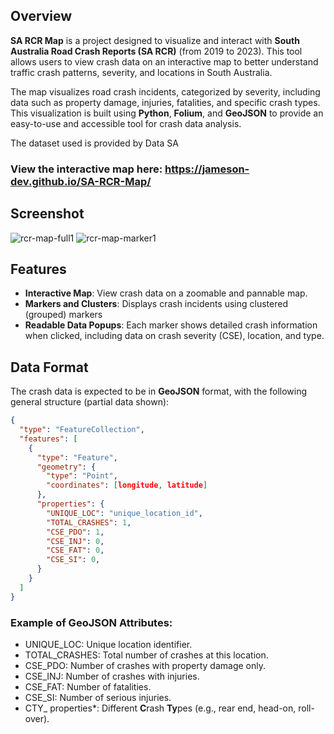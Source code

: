 ## Overview

**SA RCR Map** is a project designed to visualize and interact with **South Australia Road Crash Reports (SA RCR)** (from 2019 to 2023). This tool allows users to view crash data on an interactive map to better understand traffic crash patterns, severity, and locations in South Australia.

The map visualizes road crash incidents, categorized by severity, including data such as property damage, injuries, fatalities, and specific crash types. This visualization is built using **Python**, **Folium**, and **GeoJSON** to provide an easy-to-use and accessible tool for crash data analysis.

The dataset used is provided by Data SA


### **View the interactive map here: https://jameson-dev.github.io/SA-RCR-Map/**

## Screenshot
![rcr-map-full1](https://github.com/user-attachments/assets/5cb865e3-d068-4b9c-a092-87a6870cba55) ![rcr-map-marker1](https://github.com/user-attachments/assets/c80c1d94-da99-4eb4-b689-022603dce703)




## Features

- **Interactive Map**: View crash data on a zoomable and pannable map.
- **Markers and Clusters**: Displays crash incidents using clustered (grouped) markers
- **Readable Data Popups**: Each marker shows detailed crash information when clicked, including data on crash severity (CSE), location, and type.

## Data Format

The crash data is expected to be in **GeoJSON** format, with the following general structure (partial data shown):

```json
{
  "type": "FeatureCollection",
  "features": [
    {
      "type": "Feature",
      "geometry": {
        "type": "Point",
        "coordinates": [longitude, latitude]
      },
      "properties": {
        "UNIQUE_LOC": "unique_location_id",
        "TOTAL_CRASHES": 1,
        "CSE_PDO": 1,
        "CSE_INJ": 0,
        "CSE_FAT": 0,
        "CSE_SI": 0,
      }
    }
  ]
}
```

### Example of GeoJSON Attributes:
- UNIQUE_LOC: Unique location identifier.
- TOTAL_CRASHES: Total number of crashes at this location.
- CSE_PDO: Number of crashes with property damage only.
- CSE_INJ: Number of crashes with injuries.
- CSE_FAT: Number of fatalities.
- CSE_SI: Number of serious injuries.
- CTY_ properties*: Different **C**rash **Ty**pes (e.g., rear end, head-on, roll-over).
